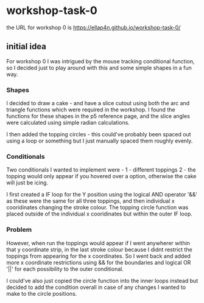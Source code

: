 # workshop-task-0
the URL for workshop 0 is https://ellap4n.github.io/workshop-task-0/
## initial idea
For workshop 0 I was intrigued by the mouse tracking conditional function, so I decided just to play around with this and some simple shapes in a fun way. 

### Shapes
I decided to draw a cake - and have a slice cutout using both the arc and triangle functions which were required in the workshop. 
I found the functions for these shapes in the p5 reference page, and the slice angles were calculated using simple radian calculations. 

I then added the topping circles - this could've probably been spaced out using a loop or something but I just manually spaced them roughly evenly. 

### Conditionals
Two conditionals I wanted to implement were - 
1 - different toppings
2 - the topping would only appear if you hovered over a option, otherwise the cake will just be icing. 

I first created a IF loop for the Y position using the logical AND operator '&&' as these were the same for all three toppings, and then individual x cooridinates changing the stroke colour. 
The topping circle function was placed outside of the individual x cooridinates but within the outer IF loop. 

### Problem 
However, when run the toppings would appear if I went anywherer within that y coordinate strip, in the last stroke colour because I didnt restrict the toppings from appearing for the x coordinates. So I went back and added more x coordinate restrictions using && for the boundaries and logical OR '||' for each possibility to the outer conditional. 

I could've also just copied the circle function into the inner loops instead but decided to add the condition overall in case of any changes I wanted to make to the circle positions. 
